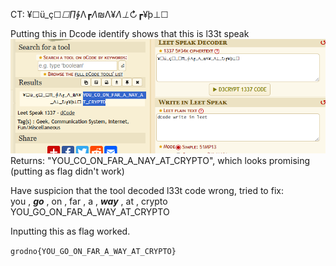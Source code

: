CT: ¥☐ü_ç☐_☐∏_∲Λ┏_Λ_₪Λ¥_Λ⊥_↻┏¥þ⊥☐

Putting this in Dcode identify shows that this is l33t speak <br>
![Pasted image 20250113161429.png](Pasted%20image%2020250113161429.png)
Returns: "YOU_CO_ON_FAR_A_NAY_AT_CRYPTO", which looks promising (putting as flag didn't work)

Have suspicion that the tool decoded l33t code wrong, tried to fix: <br>
you , ***go*** , on , far , a , ***way*** , at , crypto <br>
YOU_GO_ON_FAR_A_WAY_AT_CRYPTO <br>

Inputting this as flag worked. <br>

`grodno{YOU_GO_ON_FAR_A_WAY_AT_CRYPTO}`
